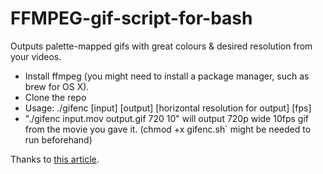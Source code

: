 # FFMPEG-gif-script-for-bash

Outputs palette-mapped gifs with great colours & desired resolution from your videos.

* Install ffmpeg (you might need to install a package manager, such as brew for OS X).
* Clone the repo
* Usage: ./gifenc [input] [output] [horizontal resolution for output] [fps]
* "./gifenc input.mov output.gif 720 10" will output 720p wide 10fps gif from the movie you gave it. (chmod +x gifenc.sh` might be needed to run beforehand)

Thanks to [this article](http://blog.pkh.me/p/21-high-quality-gif-with-ffmpeg.html).
